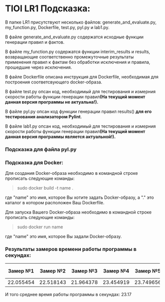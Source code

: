 # TIOI LR1 Подсказка:
<p>  В папке LR1 присутствуют несколько файлов: generate_and_evaluate.py, my_function.py, Dockerfile, test.py, pyl.py и lab1.py.</p> 
<p>  В файле generate_and_evaluate.py содержатся исходные функции генерации правил и фактов.</p> 
<p>  В файле my_function.py содержатся функции interim_results и results, возвращающие соответственно промежуточные результаты применения правил к фактам без обработки исключения и правила, прошедшие через исключения.</p>
<p>  В файле Dockerfile описана инструкция для Dockerfile, необходимая для построения соответсвующего docker-образа.</p>
<p>  В файле test.py опсан код, необходимый для тестирования и измерния скорости работы функции генерации правил<strong>(На текущий момент данная версия программы не актуальна!).</strong></p>
<p>  В файле pyl.py опсан код функции генерации правил results() <strong>для его тестирования  анализатором Pylint</strong>.</p>
<p>  В файле lab1.py опсан код, необходимый для тестирования и измерния скорости работы функции генерации правил<strong>(На текущий момент данная версия программы является актуальной!).</strong></p>
<h3>Подсказка для файла pyl.py</3>
<h3>Подсказка для Docker:</h3> 
<p>Для создания Docker-образа необходимо в командной строке прописать следующие команды: </p>
<blockquote> sudo docker build -t name .</blockquote>
<p>где &quot;name&quot; это имя, которое Вы хотите задать Docker-образу, а &quot;.&quot; это каталог в котором расположен Ваш Dockerfile. </p>
<p>Для запуска Вашего Docker-образа необходимо в командной строке прописать следующие команды:</p>
<blockquote> sudo docker run  name </blockquote>
<p>где &quot;name&quot; это имя, которое Вы задали Docker-образу. </p>
<h3>Результаты замеров времени работы программы в секундах:</h3>
<table>
    <thead>
        <tr>
          <th>Замер №1</th>
          <th>Замер №2</th>
          <th>Замер №3</th>
          <th>Замер №4</th>
          <th>Замер №5</th>
          <th>Замер №6</th>
          <th>Замер №7</th>
          <th>Замер №8</th>
          <th>Замер №9</th>
          <th>Замер №10</th>
        </tr>
    </thead>
    <tbody>
        <tr>
          <td>22.055454</td>
          <td>22.518143</td>
          <td>21.964378</td>
          <td>23.454919</td>
          <td>23.749656</td>
          <td>22.869935</td>
          <td>22.163739</td>
          <td>25.028415</td>
          <td>25.455435</td>
          <td>22.473807</td>
        </tr>
    </tbody>
</table>
<p>И того среднее время работы программы в секундах: 23.17</p>
